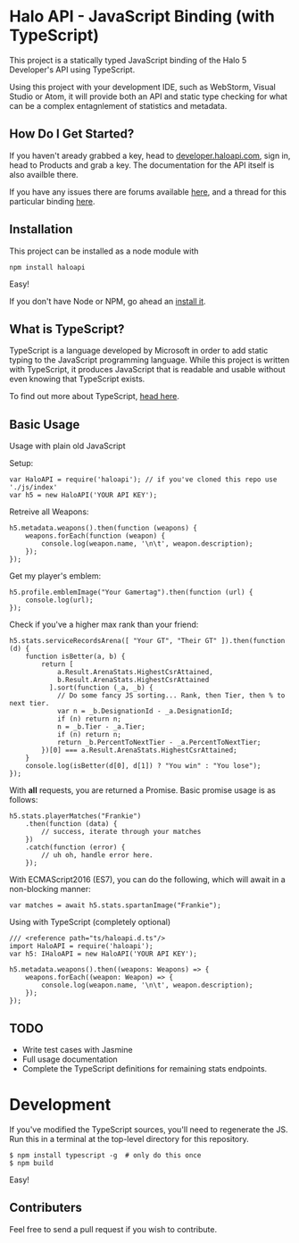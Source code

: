# Halo API - JavaScript Binding (with TypeScript)

This project is a statically typed JavaScript binding of the Halo 5 Developer's API using TypeScript.

Using this project with your development IDE, such as WebStorm, Visual Studio or Atom, it will provide both an API and static type checking for what can be a complex entagnlement of statistics and metadata.

## How Do I Get Started?

If you haven't aready grabbed a key, head to [developer.haloapi.com](https://developer.haloapi.com/), sign in, head to Products and grab a key. The documentation for the API itself is also availble there. 

If you have any issues there are forums available [here](https://www.halowaypoint.com/en-us/forums/01b3ca58f06c4bd4ad074d8794d2cf86/topics), and a thread for this particular binding [here](https://www.halowaypoint.com/en-us/forums/01b3ca58f06c4bd4ad074d8794d2cf86/topics/binding-javascript-node-js-module/bc2b9b9a-cef3-4394-b56e-523eb68aa9e6/posts).

## Installation 

This project can be installed as a node module with

    npm install haloapi

Easy!

If you don't have Node or NPM, go ahead an [install it](https://nodejs.org/en/download/).

## What is TypeScript?

TypeScript is a language developed by Microsoft in order to add static typing to the JavaScript programming language. While this project is written with TypeScript, it produces JavaScript that is readable and usable without even knowing that TypeScript exists.

To find out more about TypeScript, [head here](http://www.typescriptlang.org/).

## Basic Usage

Usage with plain old JavaScript

Setup:

    var HaloAPI = require('haloapi'); // if you've cloned this repo use './js/index'
    var h5 = new HaloAPI('YOUR API KEY');

Retreive all Weapons:

    h5.metadata.weapons().then(function (weapons) {
        weapons.forEach(function (weapon) {
            console.log(weapon.name, '\n\t', weapon.description);
        });
    });

Get my player's emblem:

    h5.profile.emblemImage("Your Gamertag").then(function (url) { 
        console.log(url); 
    });

Check if you've a higher max rank than your friend:

    h5.stats.serviceRecordsArena([ "Your GT", "Their GT" ]).then(function (d) {  
        function isBetter(a, b) {
            return [
                a.Result.ArenaStats.HighestCsrAttained, 
                b.Result.ArenaStats.HighestCsrAttained
              ].sort(function (_a, _b) {
                // Do some fancy JS sorting... Rank, then Tier, then % to next tier.
                var n = _b.DesignationId - _a.DesignationId;
                if (n) return n;
                n = _b.Tier - _a.Tier;
                if (n) return n;
                return _b.PercentToNextTier - _a.PercentToNextTier;
            })[0] === a.Result.ArenaStats.HighestCsrAttained;
        }
        console.log(isBetter(d[0], d[1]) ? "You win" : "You lose");
    });

With **all** requests, you are returned a Promise. Basic promise usage is as follows:

    h5.stats.playerMatches("Frankie")
        .then(function (data) {
            // success, iterate through your matches
        })
        .catch(function (error) {  
            // uh oh, handle error here.
        });

With ECMAScript2016 (ES7), you can do the following, which will await in a non-blocking manner:

    var matches = await h5.stats.spartanImage("Frankie");    

Using with TypeScript (completely optional)
    
    /// <reference path="ts/haloapi.d.ts"/>
    import HaloAPI = require('haloapi');
    var h5: IHaloAPI = new HaloAPI('YOUR API KEY');

    h5.metadata.weapons().then((weapons: Weapons) => {
        weapons.forEach((weapon: Weapon) => {
            console.log(weapon.name, '\n\t', weapon.description);
        });
    });

## TODO

- Write test cases with Jasmine
- Full usage documentation
- Complete the TypeScript definitions for remaining stats endpoints.

# Development

If you've modified the TypeScript sources, you'll need to regenerate the JS. Run this in a terminal at the top-level directory for this repository.

    $ npm install typescript -g  # only do this once
    $ npm build    

Easy! 

## Contributers

Feel free to send a pull request if you wish to contribute.
